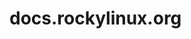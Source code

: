 # docs.rockylinux.org

<!--

![Deployment:Production](https://github.com/rocky-linux/docs.rockylinux.org/actions/workflows/deploy.yml/badge.svg)

-->
